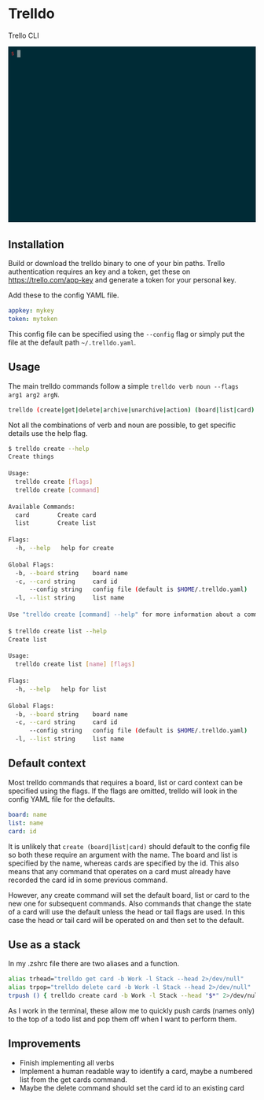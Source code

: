 # Trelldo

Trello CLI

<p align="center">
  <img width="600" src="casts/usage.gif">
</p>

## Installation

Build or download the trelldo binary to one of your bin paths. Trello
authentication requires an key and a token, get these on https://trello.com/app-key
and generate a token for your personal key.

Add these to the config YAML file.

```yaml
appkey: mykey
token: mytoken
```

This config file can be specified using the `--config` flag or simply put the
file at the default path `~/.trelldo.yaml`.

## Usage

The main trelldo commands follow a simple `trelldo verb noun --flags arg1 arg2 argN`.

```sh
trelldo (create|get|delete|archive|unarchive|action) (board|list|card) --board --list --card --help arg1 arg2
```

Not all the combinations of verb and noun are possible, to get specific details
use the help flag.

```sh
$ trelldo create --help
Create things

Usage:
  trelldo create [flags]
  trelldo create [command]

Available Commands:
  card        Create card
  list        Create list

Flags:
  -h, --help   help for create

Global Flags:
  -b, --board string    board name
  -c, --card string     card id
      --config string   config file (default is $HOME/.trelldo.yaml)
  -l, --list string     list name

Use "trelldo create [command] --help" for more information about a command.

$ trelldo create list --help
Create list

Usage:
  trelldo create list [name] [flags]

Flags:
  -h, --help   help for list

Global Flags:
  -b, --board string    board name
  -c, --card string     card id
      --config string   config file (default is $HOME/.trelldo.yaml)
  -l, --list string     list name
```

## Default context

Most trelldo commands that requires a board, list or card context can be
specified using the flags. If the flags are omitted, trelldo will look in the
config YAML file for the defaults.

```yaml
board: name
list: name
card: id
```

It is unlikely that `create (board|list|card)` should default to the config file
so both these require an argument with the name. The board and list is specified
by the name, whereas cards are specified by the id. This also means that any
command that operates on a card must already have recorded the card id in some
previous command.

However, any create command will set the default board, list or card to the new
one for subsequent commands. Also commands that change the state of a card will
use the default unless the head or tail flags are used. In this case the head or
tail card will be operated on and then set to the default.

## Use as a stack

In my .zshrc file there are two aliases and a function.

```sh
alias trhead="trelldo get card -b Work -l Stack --head 2>/dev/null"
alias trpop="trelldo delete card -b Work -l Stack --head 2>/dev/null"
trpush () { trelldo create card -b Work -l Stack --head "$*" 2>/dev/null }
```

As I work in the terminal, these allow me to quickly push cards (names only) to
the top of a todo list and pop them off when I want to perform them.

## Improvements

* Finish implementing all verbs
* Implement a human readable way to identify a card, maybe a numbered list from
  the get cards command.
* Maybe the delete command should set the card id to an existing card

